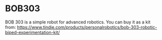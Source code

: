 # BOB303

BOB 303 is a simple robot for advanced robotics. 
You can buy it as a kit from: 
https://www.tindie.com/products/personalrobotics/bob-303-robotic-biped-experimentation-kit/
